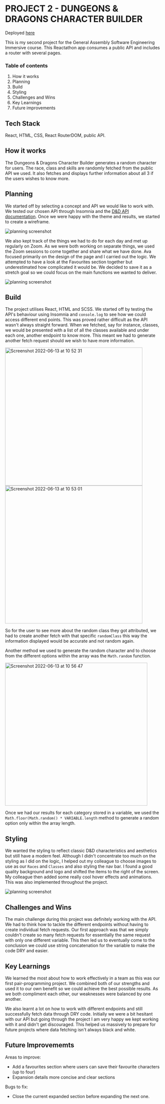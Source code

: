 # PROJECT 2 - DUNGEONS & DRAGONS CHARACTER BUILDER

Deployed [here](https://dungeons-n-dragons.netlify.app/)

This is my second project for the General Assembly Software Engineering Immersive course. This Reactathon app consumes a public API and includes a router with several pages.


### Table of contents 

1. How it works
2. Planning 
3. Build
4. Styling
5. Challenges and Wins
6. Key Learnings
7. Future improvements

## Tech Stack

React, HTML, CSS, React RouterDOM, public API.

## How it works

The Dungeons & Dragons Character Builder generates a random character for users. The race, class and skills are randomly fetched from the public API we used. It also fetches and displays further information about all 3 if the users wishes to know more.

## Planning

We started off by selecting a concept and API we would like to work with. We tested our chosen API through Insomnia and the [D&D API documentation](https://www.dnd5eapi.co/).
Once we were happy with the theme and results, we started to create a wireframe.

![planning screenshot](/src/assets/psuedo.png)

We also kept track of the things we had to do for each day and met up regularly on Zoom. As we were both working on separate things, we used the Zoom sessions to come together and share what we have done. Ava focused primarily on the design of the page and I carried out the logic. We attempted to have a look at the Favourites section together but underestimated how complicated it would be. We decided to save it as a stretch goal so we could focus on the main functions we wanted to deliver. 

![planning screenshot](/src/assets/psuedo2.png)

## Build

The project utilises React, HTML and SCSS. We started off by testing the API's behaviour using Insomnia and `console.log` to see how we could access different end points. This was proved rather difficult as the API wasn't always straight forward. 
When we fetched, say for instance, classes, we would be presented with a list of all the classes available and under each one, another endpoint to know more. This meant we had to generate another fetch request should we wish to have more information.

<img width="447" alt="Screenshot 2022-06-13 at 10 52 31" src="https://user-images.githubusercontent.com/94257616/173328456-12a799c7-25a8-49de-8ac3-143fa5a48e3c.png">
<img width="447" alt="Screenshot 2022-06-13 at 10 53 01" src="https://user-images.githubusercontent.com/94257616/173328514-495915c7-2d08-44a9-b2c5-1faa81301072.png">

So for the user to see more about the random class they got attributed, we had to create another fetch with that specific `randomClass` this way the information displayed would be accurate and not random again.

Another method we used to generate the random character and to choose from the different options within the array was the `Math.random` function.

<img width="463" alt="Screenshot 2022-06-13 at 10 56 47" src="https://user-images.githubusercontent.com/94257616/173329154-1b6289e9-087d-43e8-9a5b-25789acf18dc.png">

Once we had our results for each category stored in a variable, we used the `Math.floor(Math.random() * VARIABLE.length` method to generate a random option only within the array length.


## Styling

We wanted the styling to reflect classic D&D characteristics and aesthetics but still have a modern feel. Although I didn't concentrate too much on the styling as I did on the logic, I helped out my colleague to choose images to use as our `Races` and `Classes` and also styling the nav bar. I found a good quality background and logo and shifted the items to the right of the screen. 
My colleague then added some really cool hover effects and animations. This was also implemented throughout the project. 

![planning screenshot](/src/assets/stylescreen.png)


## Challenges and Wins

The main challenge during this project was definitely working with the API. We had to think how to tackle the different endpoints without having to create individual fetch requests. Our first approach was that we simply couldn't create so many fetch requests for essentially the same request with only one different variable. This then led us to eventually come to the conclusion we could use string concatenation for the variable to make the code DRY and easier.

## Key Learnings

We learned the most about how to work effectively in a team as this was our first pair-programming project. We combined both of our strengths and used it to our own benefit so we could achieve the best possible results. As we both compliment each other, our weaknesses were balanced by one another.

We also learnt a lot on how to work with different endpoints and still successfully fetch data through DRY code. Initially we were a bit hesitant with our API but going through the project I am very happy we kept working with it and didn't get discouraged. This helped us massively to prepare for future projects where data fetching isn't always black and white.


## Future Improvememts 

Areas to improve:

- Add a favourites section where users can save their favourite characters (up to four)
- Expansion details more concise and clear sections

Bugs to fix:

- Close the current expanded section before expanding the next one.
